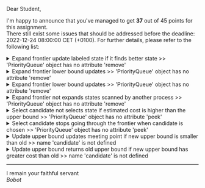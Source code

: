 Dear Student,

I'm happy to announce that you've managed to get **37** out of 45 points for this assignment.\
There still exist some issues that should be addressed before the deadline: 2022-12-24 08:00:00 CET (+0100). For further details, please refer to the following list:

<details><summary>Expand frontier update labeled state if it finds better state &gt;&gt; &#x27;PriorityQueue&#x27; object has no attribute &#x27;remove&#x27;</summary></details>
<details><summary>Expand frontier lower bound updates &gt;&gt; &#x27;PriorityQueue&#x27; object has no attribute &#x27;remove&#x27;</summary></details>
<details><summary>Expand frontier lower bound updates &gt;&gt; &#x27;PriorityQueue&#x27; object has no attribute &#x27;remove&#x27;</summary></details>
<details><summary>Expand frontier not expands states scanned by another process &gt;&gt; &#x27;PriorityQueue&#x27; object has no attribute &#x27;remove&#x27;</summary></details>
<details><summary>Select candidate not selects state if estimated cost is higher than the upper bound &gt;&gt; &#x27;PriorityQueue&#x27; object has no attribute &#x27;peek&#x27;</summary></details>
<details><summary>Select candidate stops going through the frontier when candidate is chosen &gt;&gt; &#x27;PriorityQueue&#x27; object has no attribute &#x27;peek&#x27;</summary></details>
<details><summary>Update upper bound updates meeting point if new upper bound is smaller than old &gt;&gt; name &#x27;candidate&#x27; is not defined</summary></details>
<details><summary>Update upper bound returns old upper bound if new upper bound has greater cost than old &gt;&gt; name &#x27;candidate&#x27; is not defined</summary></details>

-----------
I remain your faithful servant\
_Bobot_